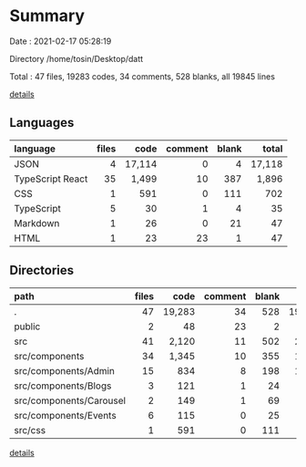 # Summary

Date : 2021-02-17 05:28:19

Directory /home/tosin/Desktop/datt

Total : 47 files,  19283 codes, 34 comments, 528 blanks, all 19845 lines

[details](details.md)

## Languages
| language | files | code | comment | blank | total |
| :--- | ---: | ---: | ---: | ---: | ---: |
| JSON | 4 | 17,114 | 0 | 4 | 17,118 |
| TypeScript React | 35 | 1,499 | 10 | 387 | 1,896 |
| CSS | 1 | 591 | 0 | 111 | 702 |
| TypeScript | 5 | 30 | 1 | 4 | 35 |
| Markdown | 1 | 26 | 0 | 21 | 47 |
| HTML | 1 | 23 | 23 | 1 | 47 |

## Directories
| path | files | code | comment | blank | total |
| :--- | ---: | ---: | ---: | ---: | ---: |
| . | 47 | 19,283 | 34 | 528 | 19,845 |
| public | 2 | 48 | 23 | 2 | 73 |
| src | 41 | 2,120 | 11 | 502 | 2,633 |
| src/components | 34 | 1,345 | 10 | 355 | 1,710 |
| src/components/Admin | 15 | 834 | 8 | 198 | 1,040 |
| src/components/Blogs | 3 | 121 | 1 | 24 | 146 |
| src/components/Carousel | 2 | 149 | 1 | 69 | 219 |
| src/components/Events | 6 | 115 | 0 | 25 | 140 |
| src/css | 1 | 591 | 0 | 111 | 702 |

[details](details.md)
